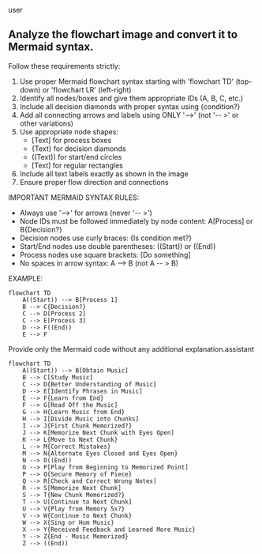 user

## Analyze the flowchart image and convert it to Mermaid syntax.

Follow these requirements strictly:

1. Use proper Mermaid flowchart syntax starting with 'flowchart TD' (top-down) or 'flowchart LR' (left-right)
2. Identify all nodes/boxes and give them appropriate IDs (A, B, C, etc.)
3. Include all decision diamonds with proper syntax using {condition?}
4. Add all connecting arrows and labels using ONLY '-->' (not '-- >' or other variations)
5. Use appropriate node shapes:
   - [Text] for process boxes
   - {Text} for decision diamonds  
   - ((Text)) for start/end circles
   - [Text] for regular rectangles
6. Include all text labels exactly as shown in the image
7. Ensure proper flow direction and connections

IMPORTANT MERMAID SYNTAX RULES:
- Always use '-->' for arrows (never '-- >')
- Node IDs must be followed immediately by node content: A[Process] or B{Decision?}
- Decision nodes use curly braces: {Is condition met?}
- Start/End nodes use double parentheses: ((Start)) or ((End))
- Process nodes use square brackets: [Do something]
- No spaces in arrow syntax: A --> B (not A -- > B)

EXAMPLE:
```mermaid
flowchart TD
    A((Start)) --> B[Process 1]
    B --> C{Decision?}
    C --> D[Process 2]
    C --> E[Process 3]
    D --> F((End))
    E --> F
```

Provide only the Mermaid code without any additional explanation.assistant

```mermaid
flowchart TD
    A((Start)) --> B[Obtain Music]
    B --> C[Study Music]
    C --> D{Better Understanding of Music}
    D --> E[Identify Phrases in Music]
    E --> F{Learn from End}
    F --> G[Read Off the Music]
    G --> H{Learn Music from End}
    H --> I[Divide Music into Chunks]
    I --> J{First Chunk Memorized?}
    J --> K[Memorize Next Chunk with Eyes Open]
    K --> L{Move to Next Chunk}
    L --> M{Correct Mistakes}
    M --> N{Alternate Eyes Closed and Eyes Open}
    N --> O((End))
    O --> P[Play from Beginning to Memorized Point]
    P --> Q{Secure Memory of Piece}
    Q --> R[Check and Correct Wrong Notes]
    R --> S[Memorize Next Chunk]
    S --> T{New Chunk Memorized?}
    T --> U[Continue to Next Chunk]
    U --> V{Play from Memory 5x?}
    V --> W{Continue to Next Chunk}
    W --> X{Sing or Hum Music}
    X --> Y{Received Feedback and Learned More Music}
    Y --> Z{End - Music Memorized}
    Z --> ((End))
```